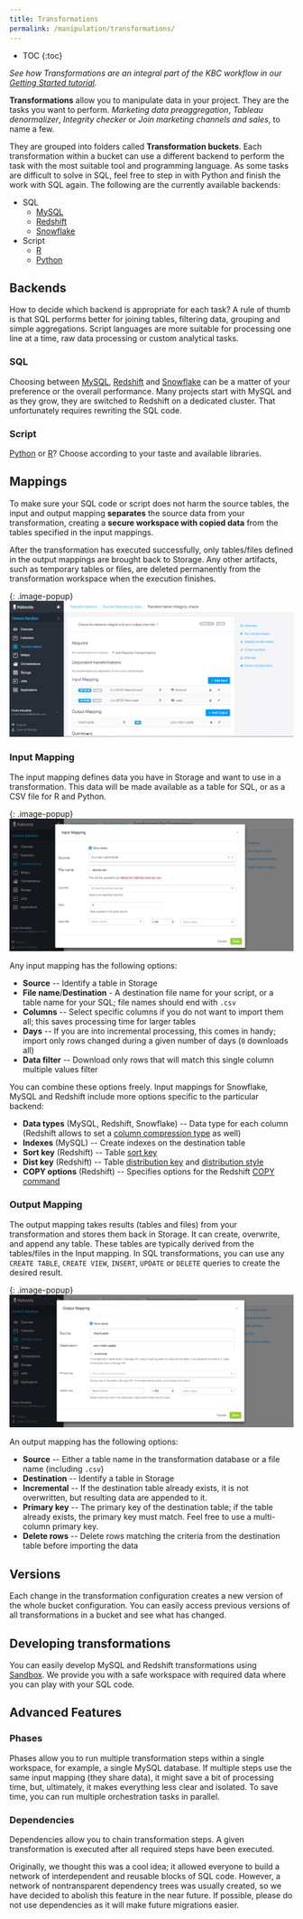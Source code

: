 ```yaml
---
title: Transformations
permalink: /manipulation/transformations/
---
```


* TOC
{:toc}

*See how Transformations are an integral part of the KBC workflow in our [Getting Started tutorial](/overview/tutorial/manipulate/).*


**Transformations** allow you to manipulate data in your project. They are the tasks you want to perform. *Marketing data preaggregation*, 
*Tableau denormalizer*, *Integrity checker* or *Join marketing channels and sales*, to name a few.

They are grouped into folders called **Transformation buckets**. Each transformation within a bucket can use a different backend 
to perform the task with the most suitable tool and programming language. As some tasks are difficult to solve in SQL, 
feel free to step in with Python and finish the work with SQL again. The following are the currently available backends:

 - SQL
   - [MySQL](./mysql/)
   - [Redshift](./redshift/)
   - [Snowflake](./snowflake/)
 - Script
   - [R](./r/)
   - [Python](./python/)

## Backends

How to decide which backend is appropriate for each task? A rule of thumb is that SQL performs better for joining tables, filtering data,
grouping and simple aggregations. Script languages are more suitable for processing one line at a time, raw data processing or 
custom analytical tasks.

### SQL

Choosing between [MySQL](./mysql/), [Redshift](./redshift/) and [Snowflake](./snowflake/) can be a matter of your preference or 
the overall performance. Many projects start with MySQL and as they grow, they are switched to Redshift on a dedicated cluster. 
That unfortunately requires rewriting the SQL code.

### Script

[Python](./python/) or [R](./r/)? Choose according to your taste and available libraries.

## Mappings

To make sure your SQL code or script does not harm the source tables, the input and output mapping **separates** the source data from your transformation, 
creating a **secure workspace with copied data** from the tables specified in the input mappings. 

After the transformation has executed successfully, only tables/files defined in the output mappings are brought back to Storage. 
Any other artifacts, such as temporary tables or files, are deleted permanently from the transformation workspace when the execution finishes.

{: .image-popup}
![Simple input and output mapping](./mappings.png)

### Input Mapping

The input mapping defines data you have in Storage and want to use in a transformation. This data will be made available as a table for SQL, or as a CSV file for R and Python.

{: .image-popup}
![Input mapping](./input-mapping.png)

Any input mapping has the following options:

- **Source** -- Identify a table in Storage
- **File name**/**Destination** - A destination file name for your script, or a table name for your SQL; file names should end with `.csv`
- **Columns** -- Select specific columns if you do not want to import them all; this saves processing time for larger tables
- **Days** -- If you are into incremental processing, this comes in handy; import only rows changed during a given number of days (`0` downloads all)
- **Data filter** -- Download only rows that will match this single column multiple values filter

You can combine these options freely. Input mappings for Snowflake, MySQL and Redshift include more options specific to the particular backend:

- **Data types** (MySQL, Redshift, Snowflake) -- Data type for each column (Redshift allows to set a [column compression type](http://docs.aws.amazon.com/redshift/latest/dg/t_Compressing_data_on_disk.html) as well)
- **Indexes** (MySQL) -- Create indexes on the destination table
- **Sort key** (Redshift) -- Table [sort key](http://docs.aws.amazon.com/redshift/latest/dg/t_Sorting_data.html)
- **Dist key** (Redshift) -- Table [distribution key](http://docs.aws.amazon.com/redshift/latest/dg/t_Distributing_data.html) and  [distribution style](http://docs.aws.amazon.com/redshift/latest/dg/c_choosing_dist_sort.html)
- **COPY options** (Redshift) -- Specifies options for the Redshift [COPY command](http://docs.aws.amazon.com/redshift/latest/dg/r_COPY.html)


### Output Mapping

The output mapping takes results (tables and files) from your transformation and stores them back in Storage. It can create, overwrite, and append any table. 
These tables are typically derived from the tables/files in the Input mapping. In SQL transformations, 
you can use any `CREATE TABLE`, `CREATE VIEW`, `INSERT`, `UPDATE` or `DELETE` queries to create the desired result.

{: .image-popup}
![Output mapping](./output-mapping.png)

An output mapping has the following options:

- **Source** -- Either a table name in the transformation database or a file name (including `.csv`)
- **Destination** -- Identify a table in Storage
- **Incremental** -- If the destination table already exists, it is not overwritten, but resulting data are appended to it. 
- **Primary key** -- The primary key of the destination table; if the table already exists, the primary key must match. Feel free to use a multi-column primary key.
- **Delete rows** -- Delete rows matching the criteria from the destination table before importing the data

## Versions

Each change in the transformation configuration creates a new version of the whole bucket configuration. 
You can easily access previous versions of all transformations in a bucket and see what has changed.

## Developing transformations

You can easily develop MySQL and Redshift transformations using [Sandbox](/manipulation/transformations/sandbox). 
We provide you with a safe workspace with required data where you can play with your SQL code.

## Advanced Features

### Phases

Phases allow you to run multiple transformation steps within a single workspace, for example, a single MySQL database. 
If multiple steps use the same input mapping (they share data), it might save a bit of processing time, but, ultimately, it makes everything less clear and isolated. 
To save time, you can run multiple orchestration tasks in parallel.

### Dependencies

Dependencies allow you to chain transformation steps. A given transformation is executed after all required steps have been executed. 

Originally, we thought this was a cool idea; it allowed everyone to build a network of interdependent and reusable blocks of SQL code. However, a network of nontransparent dependency trees was usually created, so we have decided to abolish this feature in the near future. If possible, please do not use dependencies as it will make future migrations easier.